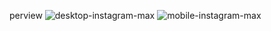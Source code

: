 perview 
![desktop-instagram-max](https://user-images.githubusercontent.com/116298646/197016695-c878d16a-0c0b-45fc-849b-c04e6e34c18b.png)
![mobile-instagram-max](https://user-images.githubusercontent.com/116298646/197016704-1a174e55-b52d-4b64-8970-84f043a3671a.png)
